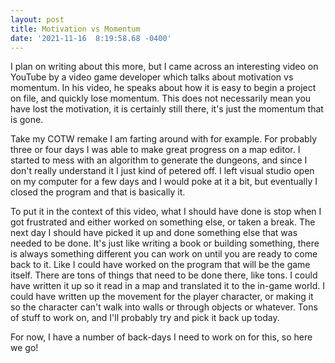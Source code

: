 ```yaml
--- 
layout: post 
title: Motivation vs Momentum 
date: '2021-11-16  8:19:58.68 -0400' 
--- 
```

I plan on writing about this more, but I came across an interesting video on YouTube by a video game developer 
which talks about motivation vs momentum. In his video, he speaks about how it is easy to begin a project on 
file, and quickly lose momentum. This does not necessarily mean you have lost the motivation, it is certainly 
still there, it's just the momentum that is gone. 

Take my COTW remake I am farting around with for example. For probably three or four days I was able to make 
great progress on a map editor. I started to mess with an algorithm to generate the dungeons, and since I don't 
really understand it I just kind of petered off. I left visual studio open on my computer for a few days and I 
would poke at it a bit, but eventually I closed the program and that is basically it. 

To put it in the context of this video, what I should have done is stop when I got frustrated and either worked 
on something else, or taken a break. The next day I should have picked it up and done something else that was 
needed to be done. It's just like writing a book or building something, there is always something different you 
can work on until you are ready to come back to it. Like I could have worked on the program that will be the 
game itself. There are tons of things that need to be done there, like tons. I could have written it up so it 
read  in a map and translated it to the in-game world. I could have written up the movement for the player 
character, or making it so the character can't walk into walls or through objects or whatever. Tons of stuff to 
work on, and I'll probably try and pick it back up today. 

For now, I have a number of back-days I need to work on for this, so here we go!
